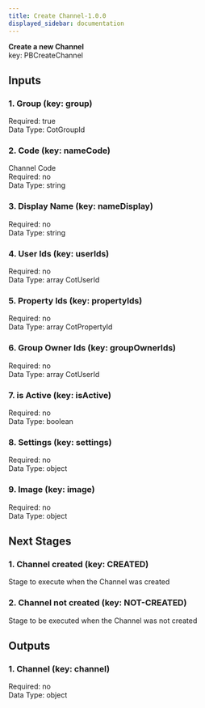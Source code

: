 ```yaml
---  
title: Create Channel-1.0.0  
displayed_sidebar: documentation  
---  
```

  
**Create a new Channel**  
key: PBCreateChannel  
## Inputs  
### 1. Group (key: group)  
  
Required: true  
Data Type: CotGroupId   
### 2. Code (key: nameCode)  
Channel Code  
Required: no  
Data Type: string   
### 3. Display Name (key: nameDisplay)  
  
Required: no  
Data Type: string   
### 4. User Ids (key: userIds)  
  
Required: no  
Data Type: array CotUserId  
### 5. Property Ids (key: propertyIds)  
  
Required: no  
Data Type: array CotPropertyId  
### 6. Group Owner Ids (key: groupOwnerIds)  
  
Required: no  
Data Type: array CotUserId  
### 7. is Active (key: isActive)  
  
Required: no  
Data Type: boolean   
### 8. Settings (key: settings)  
  
Required: no  
Data Type: object   
### 9. Image (key: image)  
  
Required: no  
Data Type: object   
## Next Stages  
### 1. Channel created (key: CREATED)  
Stage to execute when the Channel was created  
### 2. Channel not created (key: NOT-CREATED)  
Stage to be executed when the Channel was not created  
## Outputs  
### 1. Channel (key: channel)  
  
Required: no  
Data Type: object 
